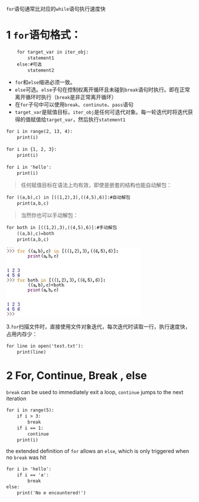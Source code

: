 
`for`语句通常比对应的`while`语句执行速度快
# 1 `for`语句格式：

```
	for target_var in iter_obj:
		statement1
	else:#可选
		statement2
```
* `for`和`else`缩进必须一致。
* `else`可选。`else`子句在控制权离开循环且未碰到`break`语句时执行。即在正常离开循环时执行（`break`是非正常离开循环）
* 在`for`子句中可以使用`break`、`continute`、`pass`语句
* `target_var`是赋值目标，`iter_obj`是任何可迭代对象。每一轮迭代时将迭代获得的值赋值给`target_var`，然后执行`statement1`

```
for i in range(2, 13, 4):
    print(i)

for i in {1, 2, 3}:
    print(i)

for i in 'hello':
    print(i)
```


>任何赋值目标在语法上均有效，即使是嵌套的结构也能自动解包：

```
for ((a,b),c) in [((1,2),3),((4,5),6)]:#自动解包
    print(a,b,c)
```


>当然你也可以手动解包：
>
```
for both in [((1,2),3),((4,5),6)]:#手动解包
    ((a,b),c)=both
    print(a,b,c)
```

  ![for语句](../imgs/python_14_2.JPG)

3.`for`扫描文件时，直接使用文件对象迭代，每次迭代时读取一行，执行速度快，占用内存少：

```
for line in open('test.txt'):
	print(line)
```


# 2 For, Continue, Break , else

`break` can be used to immediately exit a loop, `continue` jumps to the next iteration
```
for i in range(5):  
    if i > 3:  
        break  
    if i == 1:  
        continue  
    print(i)
```

the extended definition of `for` allows an `else`, which is only triggered when no `break` was hit
```
for i in 'hello':
    if i == 'a':
        break
else:
    print('No e encountered!')
```



